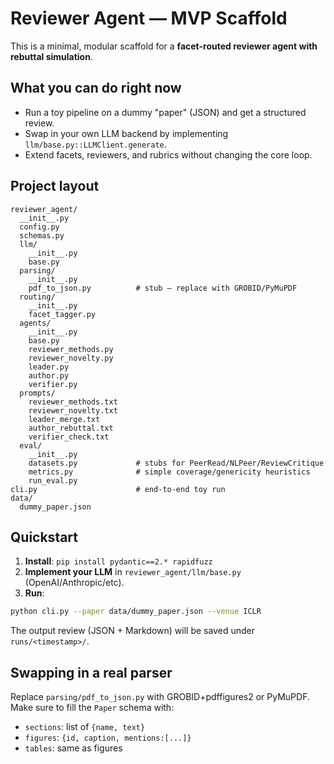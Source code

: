 
# Reviewer Agent — MVP Scaffold

This is a minimal, modular scaffold for a **facet-routed reviewer agent with rebuttal simulation**.

## What you can do right now
- Run a toy pipeline on a dummy "paper" (JSON) and get a structured review.
- Swap in your own LLM backend by implementing `llm/base.py::LLMClient.generate`.
- Extend facets, reviewers, and rubrics without changing the core loop.

## Project layout
```
reviewer_agent/
  __init__.py
  config.py
  schemas.py
  llm/
    __init__.py
    base.py
  parsing/
    __init__.py
    pdf_to_json.py          # stub — replace with GROBID/PyMuPDF
  routing/
    __init__.py
    facet_tagger.py
  agents/
    __init__.py
    base.py
    reviewer_methods.py
    reviewer_novelty.py
    leader.py
    author.py
    verifier.py
  prompts/
    reviewer_methods.txt
    reviewer_novelty.txt
    leader_merge.txt
    author_rebuttal.txt
    verifier_check.txt
  eval/
    __init__.py
    datasets.py             # stubs for PeerRead/NLPeer/ReviewCritique
    metrics.py              # simple coverage/genericity heuristics
    run_eval.py
cli.py                      # end-to-end toy run
data/
  dummy_paper.json
```

## Quickstart
1. **Install**: `pip install pydantic==2.* rapidfuzz`
2. **Implement your LLM** in `reviewer_agent/llm/base.py` (OpenAI/Anthropic/etc).
3. **Run**:
```bash
python cli.py --paper data/dummy_paper.json --venue ICLR
```

The output review (JSON + Markdown) will be saved under `runs/<timestamp>/`.

## Swapping in a real parser
Replace `parsing/pdf_to_json.py` with GROBID+pdffigures2 or PyMuPDF. Make sure to fill the `Paper` schema with:
- `sections`: list of `{name, text}`
- `figures`: `{id, caption, mentions:[...]}`
- `tables`: same as figures
